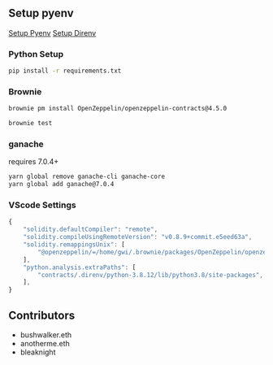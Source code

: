 ## Setup pyenv

[Setup Pyenv](https://github.com/pyenv/pyenv)
[Setup Direnv](https://direnv.net/)


### Python Setup

```bash
pip install -r requirements.txt
```


### Brownie

```bash
brownie pm install OpenZeppelin/openzeppelin-contracts@4.5.0 
```

```bash
brownie test
```

### ganache
requires 7.0.4+

```bash
yarn global remove ganache-cli ganache-core
yarn global add ganache@7.0.4
```


### VScode Settings

```js
{
    "solidity.defaultCompiler": "remote",
    "solidity.compileUsingRemoteVersion": "v0.8.9+commit.e5eed63a",
    "solidity.remappingsUnix": [
        "@openzeppelin/=/home/gwi/.brownie/packages/OpenZeppelin/openzeppelin-contracts@4.5.0/"
    ],
    "python.analysis.extraPaths": [
        "contracts/.direnv/python-3.8.12/lib/python3.8/site-packages",
    ],
}
```


## Contributors

* bushwalker.eth
* anotherme.eth
* bleaknight

